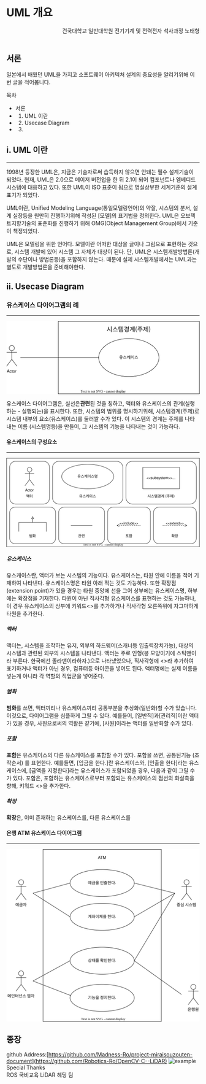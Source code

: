# UML 개요
<div style="text-align: right">건국대학교 일반대학원 전기기계 및 전력전자 석사과정 노태형</div><br>

## 서론
일본에서 배웠던 UML을 가지고 소프트웨어 아키텍처 설계의 중요성을 알리기위해 이번 글을 적어봅니다.

목차
- 서론
- 1. UML 이란
- 2. Usecase Diagram
- 3. 
## i. UML 이란
----------------------
1998년 등장한 UML은, 지금은 기술자로써 습득하지 않으면 안돼는 필수 설계기술이 되었다. 
현재, UML은 2.0으로 메이저 버전업을 한 뒤 2.1이 되어 컴포넌트나 엠베디드 시스템에 대응하고 있다.
또한 UML이 ISO 표준이 됨으로 명실상부한 세계기준의 설계표기가 되었다.

UML이란, Unified Modeling Language(통일모델링언어)의 약잘, 시스템의 분서, 설계 실장등을 원만히 진행하기위해 작성된 [모델]의 표기법을 정의한다.
UML은 오브젝트지향기술의 표준화를 진행하기 위해 OMG(Object Management Group)에서 기준이 책정되었다.

UML은 모델링을 위한 언어다. 모델이란 어떠한 대상을 글이나 그림으로 표현하는 것으로, 시스템 개발에 있어 시스템 그 자체가 대상이 된다.
단, UML은 시스템개발방법론(개발의 수단이나 방법론등)을 포함하지 않는다. 때문에 실제 시스템개발에서는 UML과는 별도로 개발방법론을 준비해야한다.

## ii. Usecase Diagram
### 유스케이스 다이어그램의 례 
-------------
<img align="center" src="../images/ex_usecase.svg"/>

유스케이스 다이어그램은, 실선은**관련**된 것을 칭하고, 액터와 유스케이스의 관계(실행하는 - 실행되는)을 표시한다. 또한, 시스템의 범위를 명시하기위해, 시스템경계(주제)로 시스템 내부의 요소(유스케이스)를 둘러쌀 수가 있다. 이 시스템의 경계는 주제를 나타내는 이름 (시스템명등)을 만들어, 그 시스템의 기능을 나타내는 것이 가능하다.

#### 유스케이스의 구성요소
-------------------------------
<img align="center" src="../images/component.svg"/>

##### 유스케이스
유스케이스란, 액터가 보는 시스템의 기능이다.
유스케이스는, 타원 안에 이름을 적어 기재하여 나타낸다. 유스케이스명은 타원 아래 적는 것도 가능하다. 또한 확장점(extension point)가 있을 경우는 타원 중앙에 선을 그어 상부에는 유스케이스명, 하부에는 확장점을 기재한다.
 타원이 아닌 직사각형 유스케이스를 표현하는 것도 가능하나, 이 경우 유스케이스의 상부에 키워드<<usecase>>를 추가하거나 직사각형 오른쪽위에 자그마하게 타원을 추가한다.
  
##### 액터
액터는, 시스템을 조작하는 유저, 외부의 하드웨어(스캐너등 입출력장치가능), 대상의 시스템과 관련된 외부의 시스템을 나타낸다.
  액터는 주로 인형(봉 모양이기에 스틱맨이라 부른다. 한국에선 졸라맨이라하자.)으로 나타냈었으나, 직사각형에 <<actor>>라 추가하여 표기하거나 액터가 아닌 경우, 컴퓨터등 아이콘을 넣어도 된다.
  액터명에는 실제 이름을 넣는게 아니라 각 역할의 직업군을 넣어준다.
 
##### 범화
 **범화**를 쓰면, 액터끼리나 유스케이스끼리 공통부분을 추상화(일반화)할 수가 있습니다. 이것으로, 다이어그램을 심플하게 그릴 수 있다.
  예를들어, [일반직]과[관리직]이란 액터가 있을 경우, 사원으로써의 역활은 같기에, [사원]이라는 액터를 일반화할 수가 있다.
 
##### 포함
 **포함**은 유스케이스의 다른 유스케이스를 포함할 수가 있다. 포함을 쓰면, 공통된기능 (조작순서) 를 표현한다.
 예를들면, [입금을 한다.]란 유스케이스와, [인출을 한다]라는 유스케이스에, [금액을 지정한다]라는 유스케이스가 포함되었을 경우, 다음과 같이 그릴 수가 있다.
 포함은, 포함하는 유스케이스로부터 포함되는 유스케이스의 점선의 화살촉을 향해, 키워드 <<include>>을 추가한다.

##### 확장
**확장**은, 이미 존재하는 유스케이스를, 다른 유스케이스를 

#### 은행 ATM 유스케이스 다이어그램
--------------------------------------
<img align="center" src="./images/ATM_usecase.drawio.svg"/>

## 종장

github Address:[https://github.com/Madness-Ro/project-miraisouzouten-document](https://github.com/Robotics-Ro/OpenCV-C--LiDAR)
![example](./images/QR-code.png)
Special Thanks<br>
ROS 국비교육 LiDAR 헤딩 팀
